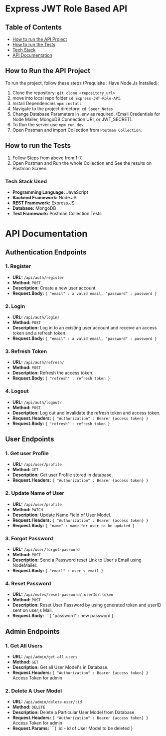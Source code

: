 # Express JWT Role Based API

## Table of Contents 

- [How to run the API Project](#how-to-run-the-api-project)
- [How to run the Tests](#how-to-run-the-tests)
- [Tech Stack](#tech-stack-used)
- [API Documentation](#api-documentation)


## How to Run the API Project
To run the project, follow these steps (Prequisite : Have Node.Js Installed):

1. Clone the repository: `git clone <repository_url>`
2. move into local repo folder `cd Express-JWT-Role-API`.
3. Install Dependencies `npm install`.
4. Navigate to the project directory: `cd Speer_Notes`
5. Change Database Parameters in .env as required. (Email Credentials for Node Mailer, MongoDB Connection URI, or JWT_SECRET).
6. To Run the server use `npm run dev`.
7. Open Postman and import Collection from `Postman Collection`.

## How to run the Tests

1. Follow Steps from above from 1-7.
2. Open Postman and Run the whole Collection and See the results on Postman Screen.

### Tech Stack Used

- **Programming Language:** JavaScript
- **Backend Framework:** Node.JS
- **REST Framework:** Express.JS
- **Database:** MongoDB
- **Test Framework:** Postman Collection Tests

# API Documentation

## Authentication Endpoints

### 1. Register

- **URL:** `/api/auth/register`
- **Method:** `POST`
- **Description:** Create a new user account.
- **Request.Body:**  ``` {
    "email" : a valid email,
    "password" : password } ```

### 2. Login

- **URL:** `/api/auth/login/`
- **Method:** `POST`
- **Description:** Log in to an existing user account and receive an access token and a refresh token.
- **Request.Body:** ```{
    "email" : a valid email,
    "password" : password } ```

### 3. Refresh Token

- **URL:** `/api/auth/refresh/`
- **Method:** `POST`
- **Description:** Refresh the access token.
- **Request.Body:** ```{ "refresh" : refresh token } ```

### 4. Logout

- **URL:** `/api/auth/logout/`
- **Method:** `POST`
- **Description:** Log out and invalidate the refresh token and access token.
- **Request.Headers:** ```{ "Authorization" : Bearer {access token} } ```
- **Request.Body:** ```{ "refresh" : refresh token } ```

## User Endpoints

### 1. Get user Profile

- **URL:** `/api/user/profile`
- **Method:** `GET`
- **Description:** Get user Profile stored in database.
- **Request.Headers:** ```{ "Authorization" : Bearer {access token} } ```

### 2. Update Name of User

- **URL:** `/api/user/profile`
- **Method:** `PATCH`
- **Description:** Update Name Field of User Model.
- **Request.Headers:** ```{ "Authorization" : Bearer {access token} } ```
- **Request.Body:** ```{ "name" : name for user to be updated } ```

### 3. Forgot Password

- **URL:** `/api/user/forgot-password`
- **Method:** `POST`
- **Description:** Send a Password reset Link to User's Email using NodeMailer.
- **Request.Body:** ```{ "email" : user's email } ```

### 4. Reset Password

- **URL:** `/api/notes/reset-password/:userId/:token`
- **Method:** `POST`
- **Description:** Reset User Password by using generated token and userID sent on user;s Mail.
- **Request.Body:** ```{ "password" : new password }

## Admin Endpoints

### 1. Get All Users

- **URL:** `/api/admin/get-all-users`
- **Method:** `GET`
- **Description:** Get all User Model's in Database.
- **Request.Headers:** ```{ "Authorization" : Bearer {access token} } ``` Access Token for admin

### 2. Delete A User Model

- **URL:** `/api/admin/delete-user/:id`
- **Method:** `DELETE`
- **Description:** Delete a Particular User Model from Database.
- **Request.Headers:** ```{ "Authorization" : Bearer {access token} } ``` Access Token for admin
- **Request.Params:** ```{ :id - id of User Model to be deleted }